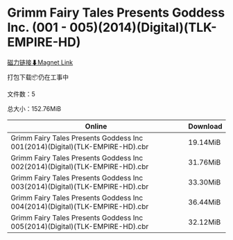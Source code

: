 # Grimm Fairy Tales Presents Goddess Inc. (001 - 005)(2014)(Digital)(TLK-EMPIRE-HD)

[磁力链接⬇Magnet Link](magnet:?xt=urn:btih:2fbca4ba60848743dfcc3647f7aecda3240a74de&dn=Grimm%20Fairy%20Tales%20Presents%20Goddess%20Inc.%20%28001%20-%20005%29%282014%29%28Digital%29%28TLK-EMPIRE-HD%29)

打包下载📦仍在工事中

文件数：5

总大小：152.76MiB

Online | Download
--- | ---
Grimm Fairy Tales Presents Goddess Inc 001(2014)(Digital)(TLK-EMPIRE-HD).cbr | 19.14MiB
Grimm Fairy Tales Presents Goddess Inc 002(2014)(Digital)(TLK-EMPIRE-HD).cbr | 31.76MiB
Grimm Fairy Tales Presents Goddess Inc 003(2014)(Digital)(TLK-EMPIRE-HD).cbr | 33.30MiB
Grimm Fairy Tales Presents Goddess Inc 004(2014)(Digital)(TLK-EMPIRE-HD).cbr | 36.44MiB
Grimm Fairy Tales Presents Goddess Inc 005(2014)(Digital)(TLK-EMPIRE-HD).cbr | 32.12MiB